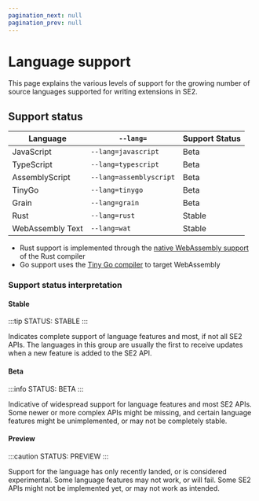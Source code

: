 ```yaml
---
pagination_next: null
pagination_prev: null
---
```


# Language support

This page explains the various levels of support for the growing number of source languages supported for writing extensions in SE2.

## Support status

| Language          | `--lang=`               | Support Status |
| ----------------- | ----------------------- | -------------- |
| JavaScript        | `--lang=javascript`     | Beta           |
| TypeScript        | `--lang=typescript`     | Beta           |
| AssemblyScript    | `--lang=assemblyscript` | Beta           |
| TinyGo            | `--lang=tinygo`         | Beta           |
| Grain             | `--lang=grain`          | Beta           |
| Rust              | `--lang=rust`           | Stable         |
| WebAssembly Text  | `--lang=wat`            | Stable         |

- Rust support is implemented through the [native WebAssembly support](https://www.rust-lang.org/what/wasm) of the Rust compiler
- Go support uses the [Tiny Go compiler](https://tinygo.org/) to target WebAssembly

### Support status interpretation

#### Stable

:::tip STATUS: STABLE
:::

Indicates complete support of language features and most, if not all SE2 APIs. The languages in this group are usually the first to receive updates when a new feature is added to the SE2 API.

#### Beta

:::info STATUS: BETA
:::

Indicative of widespread support for language features and most SE2 APIs. Some newer or more complex APIs might be missing, and certain language features might be unimplemented, or may not be completely stable.

#### Preview

:::caution STATUS: PREVIEW
:::

Support for the language has only recently landed, or is considered experimental. Some language features may not work, or will fail. Some SE2 APIs might not be implemented yet, or may not work as intended.
